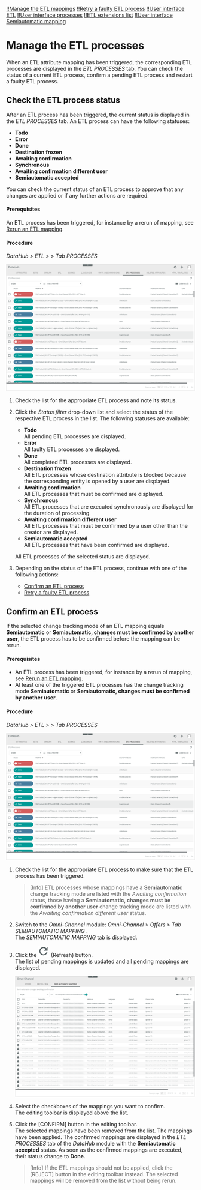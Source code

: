 [!!Manage the ETL mappings](./01_ManageETLMappings.md)
[!!Retry a faulty ETL process](../Troubleshooting/01_RetryFaultyETLProcess.md)
[!!User interface ETL](../UserInterface/02a_Mappings.md)
[!!User interface processes](../UserInterface/02b_Processes.md)
[!!ETL extensions list](../UserInterface/04_ETLExtensions.md)
[!!User interface Semiautomatic mapping](../../Channels/UserInterface/02c_SemiAutomaticMapping.md)

# Manage the ETL processes

When an ETL attribute mapping has been triggered, the corresponding ETL processes are displayed in the *ETL PROCESSES* tab.
You can check the status of a current ETL process, confirm a pending ETL process and restart a faulty ETL process.  


## Check the ETL process status

After an ETL process has been triggered, the current status is displayed in the *ETL PROCESSES* tab.
An ETL process can have the following statuses:
- **Todo**
- **Error**
- **Done**
- **Destination frozen**
- **Awaiting confirmation**
- **Synchronous**
- **Awaiting confirmation different user**
- **Semiautomatic accepted**   

You can check the current status of an ETL process to approve that any changes are applied or if any further actions are required.  

#### Prerequisites

An ETL process has been triggered, for instance by a rerun of mapping, see [Rerun an ETL mapping](./01_ManageETLMappings.md#rerun-an-etl-mapping).

#### Procedure

*DataHub > ETL >  > Tab PROCESSES*

![ETL processes](../../Assets/Screenshots/DataHub/Settings/ETLProcesses/ETLProcesses.png "[ETL processes]")

1. Check the list for the appropriate ETL process and note its status.

2. Click the *Status filter* drop-down list and select the status of the respective ETL process in the list. The following statuses are available:
    - **Todo**   
        All pending ETL processes are displayed.
    - **Error**  
        All faulty ETL processes are displayed.
    - **Done**   
        All completed ETL processes are displayed.
    - **Destination frozen**   
        All ETL processes whose destination attribute is blocked because the corresponding entity is opened by a user are displayed.
    - **Awaiting confirmation**   
        All ETL processes that must be confirmed are displayed.
    - **Synchronous**   
        All ETL processes that are executed synchronously are displayed for the duration of processing.
    - **Awaiting confirmation different user**   
        All ETL processes that must be confirmed by a user other than the creator are displayed.
    - **Semiautomatic accepted**   
        All ETL processes that have been confirmed are displayed.   

    All ETL processes of the selected status are displayed.

3. Depending on the status of the ETL process, continue with one of the following actions:
    - [Confirm an ETL process](#confirm-an-etl-process)
    - [Retry a faulty ETL process](../Troubleshooting/01_RetryFaultyETLProcess.md)
  



## Confirm an ETL process

If the selected change tracking mode of an ETL mapping equals **Semiautomatic** or **Semiautomatic, changes must be confirmed by another user**, the ETL process has to be confirmed before the mapping can be rerun.

#### Prerequisites

- An ETL process has been triggered, for instance by a rerun of mapping, see [Rerun an ETL mapping](./01_ManageETLMappings.md#rerun-an-etl-mapping).
- At least one of the triggered ETL processes has the change tracking mode **Semiautomatic** or **Semiautomatic, changes must be confirmed by another user**.

#### Procedure

*DataHub > ETL >  > Tab PROCESSES*

![ETL processes](../../Assets/Screenshots/DataHub/Settings/ETLProcesses/ETLProcesses.png "[ETL processes]")

1. Check the list for the appropriate ETL process to make sure that the ETL process has been triggered.

    > [Info] ETL processes whose mappings have a **Semiautomatic** change tracking mode are listed with the *Awaiting confirmation* status, those having a **Semiautomatic, changes must be confirmed by another user** change tracking mode are listed with the *Awaiting confirmation different user* status.

2. Switch to the *Omni-Channel* module: *Omni-Channel > Offers > Tab SEMIAUTOMATIC MAPPING* .      
    The *SEMIAUTOMATIC MAPPING* tab is displayed.

3. Click the ![Refresh](../../Assets/Icons/Refresh01.png "[Refresh]") (Refresh) button.   
    The list of pending mappings is updated and all pending mappings are displayed.

    ![Semiautomatic mapping](../../Assets/Screenshots/Channels/Offers/SemiAutomaticMapping/SemiAutomaticMapping.png "[Semiautomatic mapping]")

4. Select the checkboxes of the mappings you want to confirm.   
    The editing toolbar is displayed above the list.

5. Click the [CONFIRM] button in the editing toolbar.   
    The selected mappings have been removed from the list. The mappings have been applied. The confirmed mappings are displayed in the *ETL PROCESSES* tab of the *DataHub* module with the **Semiautomatic accepted** status. As soon as the confirmed mappings are executed, their status change to **Done**.

    > [Info] If the ETL mappings should not be applied, click the [REJECT] button in the editing toolbar instead. The selected mappings will be removed from the list without being rerun.

